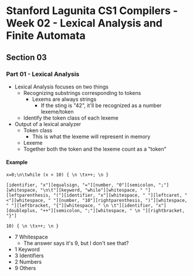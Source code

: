 # Stanford Lagunita CS1 Compilers - Week 02 - Lexical Analysis and Finite Automata
## Section 03
### Part 01 - Lexical Analysis

- Lexical Analysis focuses on two things
    - Recognizing substrings corresponding to tokens
        - Lexems are always strings
            - If the sting is "42", it'll be recognized as a number lexeme/token
    - Identify the token class of each lexeme
- Output of a lexical analyzer
    - Token class
        - This is what the lexeme will represent in memory
    - Lexeme
    - Together both the token and the lexeme count as a "token"

#### Example
```
x=0;\n\twhile (x < 10) { \n \tx++; \n } 

[identifier, "x"][equalsign, "="][number, "0"][semicolon, ";"][whitespace, "\n\t"][keyword, "while"][whitespace, " "][leftparenthesis, "("][identifier, "x"][whitespace, " "][leftcaret, "<"][whitespace, " "][number, "10"][rightparenthesis, ")"][whitespace, " "][leftbracket, "{"][whitespace, " \n \t"][identifier, "x"][doubleplus, "++"][semicolon, ";"][whitespace, " \n "][rightbracket, "}"]

10) { \n \tx++; \n } 
```

- 7 Whitespace
    - The answer says it's 9, but I don't see that?
- 1 Keyword
- 3 Identifiers
- 2 Numbers
- 9 Others
